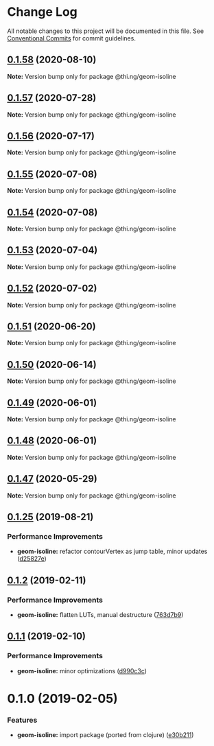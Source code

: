 # Change Log

All notable changes to this project will be documented in this file.
See [Conventional Commits](https://conventionalcommits.org) for commit guidelines.

## [0.1.58](https://github.com/thi-ng/umbrella/compare/@thi.ng/geom-isoline@0.1.57...@thi.ng/geom-isoline@0.1.58) (2020-08-10)

**Note:** Version bump only for package @thi.ng/geom-isoline





## [0.1.57](https://github.com/thi-ng/umbrella/compare/@thi.ng/geom-isoline@0.1.56...@thi.ng/geom-isoline@0.1.57) (2020-07-28)

**Note:** Version bump only for package @thi.ng/geom-isoline





## [0.1.56](https://github.com/thi-ng/umbrella/compare/@thi.ng/geom-isoline@0.1.55...@thi.ng/geom-isoline@0.1.56) (2020-07-17)

**Note:** Version bump only for package @thi.ng/geom-isoline





## [0.1.55](https://github.com/thi-ng/umbrella/compare/@thi.ng/geom-isoline@0.1.54...@thi.ng/geom-isoline@0.1.55) (2020-07-08)

**Note:** Version bump only for package @thi.ng/geom-isoline





## [0.1.54](https://github.com/thi-ng/umbrella/compare/@thi.ng/geom-isoline@0.1.53...@thi.ng/geom-isoline@0.1.54) (2020-07-08)

**Note:** Version bump only for package @thi.ng/geom-isoline





## [0.1.53](https://github.com/thi-ng/umbrella/compare/@thi.ng/geom-isoline@0.1.52...@thi.ng/geom-isoline@0.1.53) (2020-07-04)

**Note:** Version bump only for package @thi.ng/geom-isoline





## [0.1.52](https://github.com/thi-ng/umbrella/compare/@thi.ng/geom-isoline@0.1.51...@thi.ng/geom-isoline@0.1.52) (2020-07-02)

**Note:** Version bump only for package @thi.ng/geom-isoline





## [0.1.51](https://github.com/thi-ng/umbrella/compare/@thi.ng/geom-isoline@0.1.50...@thi.ng/geom-isoline@0.1.51) (2020-06-20)

**Note:** Version bump only for package @thi.ng/geom-isoline





## [0.1.50](https://github.com/thi-ng/umbrella/compare/@thi.ng/geom-isoline@0.1.49...@thi.ng/geom-isoline@0.1.50) (2020-06-14)

**Note:** Version bump only for package @thi.ng/geom-isoline





## [0.1.49](https://github.com/thi-ng/umbrella/compare/@thi.ng/geom-isoline@0.1.48...@thi.ng/geom-isoline@0.1.49) (2020-06-01)

**Note:** Version bump only for package @thi.ng/geom-isoline





## [0.1.48](https://github.com/thi-ng/umbrella/compare/@thi.ng/geom-isoline@0.1.47...@thi.ng/geom-isoline@0.1.48) (2020-06-01)

**Note:** Version bump only for package @thi.ng/geom-isoline





## [0.1.47](https://github.com/thi-ng/umbrella/compare/@thi.ng/geom-isoline@0.1.46...@thi.ng/geom-isoline@0.1.47) (2020-05-29)

**Note:** Version bump only for package @thi.ng/geom-isoline





## [0.1.25](https://github.com/thi-ng/umbrella/compare/@thi.ng/geom-isoline@0.1.24...@thi.ng/geom-isoline@0.1.25) (2019-08-21)

### Performance Improvements

* **geom-isoline:** refactor contourVertex as jump table, minor updates ([d25827e](https://github.com/thi-ng/umbrella/commit/d25827e))

## [0.1.2](https://github.com/thi-ng/umbrella/compare/@thi.ng/geom-isoline@0.1.1...@thi.ng/geom-isoline@0.1.2) (2019-02-11)

### Performance Improvements

* **geom-isoline:** flatten LUTs, manual destructure ([763d7b9](https://github.com/thi-ng/umbrella/commit/763d7b9))

## [0.1.1](https://github.com/thi-ng/umbrella/compare/@thi.ng/geom-isoline@0.1.0...@thi.ng/geom-isoline@0.1.1) (2019-02-10)

### Performance Improvements

* **geom-isoline:** minor optimizations ([d990c3c](https://github.com/thi-ng/umbrella/commit/d990c3c))

# 0.1.0 (2019-02-05)

### Features

* **geom-isoline:** import package (ported from clojure) ([e30b211](https://github.com/thi-ng/umbrella/commit/e30b211))
